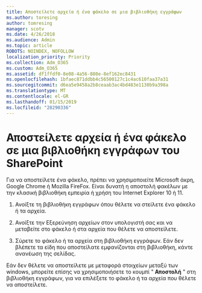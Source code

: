 ```yaml
---
title: Αποστείλετε αρχεία ή ένα φάκελο σε μια βιβλιοθήκη εγγράφων
ms.author: toresing
author: tomresing
manager: scotv
ms.date: 4/26/2018
ms.audience: Admin
ms.topic: article
ROBOTS: NOINDEX, NOFOLLOW
localization_priority: Priority
ms.collection: Adm_O365
ms.custom: Adm_O365
ms.assetid: df1ffdf0-8e08-4a56-880e-8ef162ec8431
ms.openlocfilehash: 1bfaec871ddbb4c56500127c1c4ac610faa37a31
ms.sourcegitcommit: d6ea5e9458a2b8ceaab3ac4bd483e1130b9a398a
ms.translationtype: MT
ms.contentlocale: el-GR
ms.lasthandoff: 01/15/2019
ms.locfileid: "28290336"
---
```

# <a name="upload-a-folder-or-files-to-a-sharepoint-document-library"></a>Αποστείλετε αρχεία ή ένα φάκελο σε μια βιβλιοθήκη εγγράφων του SharePoint

Για να αποστείλετε ένα φάκελο, πρέπει να χρησιμοποιείτε Microsoft άκρη, Google Chrome ή Mozilla FireFox. Είναι δυνατή η αποστολή φακέλων με την κλασική βιβλιοθήκη εμπειρία ή χρήση του Internet Explorer 10 ή 11.
  
1. Ανοίξτε τη βιβλιοθήκη εγγράφων όπου θέλετε να στείλετε ένα φάκελο ή τα αρχεία.
    
2. Ανοίξτε την Εξερεύνηση αρχείων στον υπολογιστή σας και να μεταβείτε στο φάκελο ή στα αρχεία που θέλετε να αποστείλετε.
    
3. Σύρετε το φάκελο ή τα αρχεία στη βιβλιοθήκη εγγράφων. Εάν δεν βλέπετε τα είδη που αποστείλατε εμφανίζονται στη βιβλιοθήκη, κάντε ανανέωση της σελίδας. 
    
Εάν δεν θέλετε να αποστείλετε με μεταφορά στοιχείων μεταξύ των windows, μπορείτε επίσης να χρησιμοποιήσετε το κουμπί " **Αποστολή** " στη βιβλιοθήκη εγγράφων, για να επιλέξετε το φάκελο ή τα αρχεία που θέλετε να αποστείλετε. 
  

